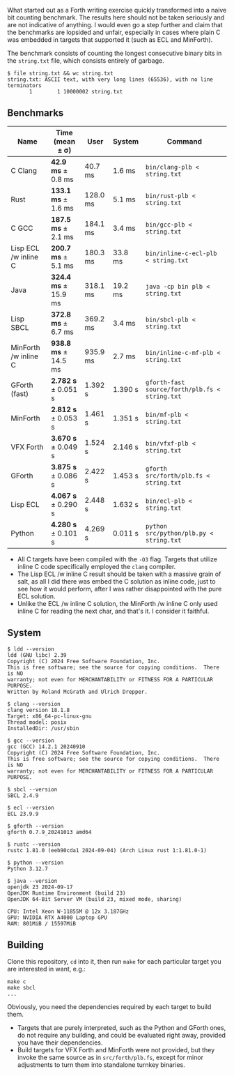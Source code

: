 What started out as a Forth writing exercise quickly transformed into a naive bit counting benchmark. The results here should not be taken seriously and are not indicative of anything. I would even go a step further and claim that the benchmarks are lopsided and unfair, especially in cases where plain C was embedded in targets that supported it (such as ECL and MinForth).

The benchmark consists of counting the longest consecutive binary bits in the `string.txt` file, which consists entirely of garbage.

```
$ file string.txt && wc string.txt
string.txt: ASCII text, with very long lines (65536), with no line terminators
       1        1 10000002 string.txt
```

## Benchmarks

| Name                    | Time (mean ± σ)        | User     | System   | Command                                        |
|-------------------------|------------------------|----------|----------|------------------------------------------------|
| C Clang                 | **42.9 ms** ± 0.8 ms   | 40.7 ms  | 1.6 ms   | `bin/clang-plb < string.txt`                   |
| Rust                    | **133.1 ms** ± 1.6 ms  | 128.0 ms | 5.1 ms   | `bin/rust-plb < string.txt`                    |
| C GCC                   | **187.5 ms** ± 2.1 ms  | 184.1 ms | 3.4 ms   | `bin/gcc-plb < string.txt`                     |
| Lisp ECL /w inline C    | **200.7 ms** ± 5.1 ms  | 180.3 ms | 33.8 ms  | `bin/inline-c-ecl-plb < string.txt`            |
| Java                    | **324.4 ms** ± 15.9 ms | 318.1 ms | 19.2 ms  | `java -cp bin plb < string.txt`                |
| Lisp SBCL               | **372.8 ms** ± 6.7 ms  | 369.2 ms | 3.4 ms   | `bin/sbcl-plb < string.txt`                    |
| MinForth /w inline C    | **938.8 ms** ± 14.5 ms | 935.9 ms | 2.7 ms   | `bin/inline-c-mf-plb < string.txt`             |
| GForth (fast)           | **2.782 s** ± 0.051 s  | 1.392 s  | 1.390 s  | `gforth-fast source/forth/plb.fs < string.txt` |
| MinForth                | **2.812 s** ± 0.053 s  | 1.461 s  | 1.351 s  | `bin/mf-plb < string.txt`                      |
| VFX Forth               | **3.670 s** ± 0.049 s  | 1.524 s  | 2.146 s  | `bin/vfxf-plb < string.txt`                    |
| GForth                  | **3.875 s** ± 0.086 s  | 2.422 s  | 1.453 s  | `gforth src/forth/plb.fs < string.txt`         |
| Lisp ECL                | **4.067 s** ± 0.290 s  | 2.448 s  | 1.632 s  | `bin/ecl-plb < string.txt`                     |
| Python                  | **4.280 s** ± 0.101 s  | 4.269 s  | 0.011 s  | `python src/python/plb.py < string.txt`        |

* All C targets have been compiled with the `-O3` flag. Targets that utilize inline C code specifically employed the `clang` compiler.
* The Lisp ECL /w inline C result should be taken with a massive grain of salt, as all I did there was embed the C solution as inline code, just to see how it would perform, after I was rather disappointed with the pure ECL solution.
* Unlike the ECL /w inline C solution, the MinForth /w inline C only used inline C for reading the next char, and that's it. I consider it faithful.

## System

```
$ ldd --version
ldd (GNU libc) 2.39
Copyright (C) 2024 Free Software Foundation, Inc.
This is free software; see the source for copying conditions.  There is NO
warranty; not even for MERCHANTABILITY or FITNESS FOR A PARTICULAR PURPOSE.
Written by Roland McGrath and Ulrich Drepper.

$ clang --version
clang version 18.1.8
Target: x86_64-pc-linux-gnu
Thread model: posix
InstalledDir: /usr/sbin

$ gcc --version
gcc (GCC) 14.2.1 20240910
Copyright (C) 2024 Free Software Foundation, Inc.
This is free software; see the source for copying conditions.  There is NO
warranty; not even for MERCHANTABILITY or FITNESS FOR A PARTICULAR PURPOSE.

$ sbcl --version
SBCL 2.4.9

$ ecl --version
ECL 23.9.9

$ gforth --version
gforth 0.7.9_20241013 amd64

$ rustc --version
rustc 1.81.0 (eeb90cda1 2024-09-04) (Arch Linux rust 1:1.81.0-1)

$ python --version
Python 3.12.7

$ java --version
openjdk 23 2024-09-17
OpenJDK Runtime Environment (build 23)
OpenJDK 64-Bit Server VM (build 23, mixed mode, sharing)
```

```
CPU: Intel Xeon W-11855M @ 12x 3.187GHz
GPU: NVIDIA RTX A4000 Laptop GPU
RAM: 801MiB / 15597MiB
```

## Building

Clone this repository, `cd` into it, then run `make` for each particular target you are interested in want, e.g.:

```
make c
make sbcl
...
```

Obviously, you need the dependencies required by each target to build them.

* Targets that are purely interpreted, such as the Python and GForth ones, do not require any building, and could be evaluated right away, provided you have their dependencies.
* Build targets for VFX Forth and MinForth were not provided, but they invoke the same source as in `src/forth/plb.fs`, except for minor adjustments to turn them into standalone turnkey binaries.
